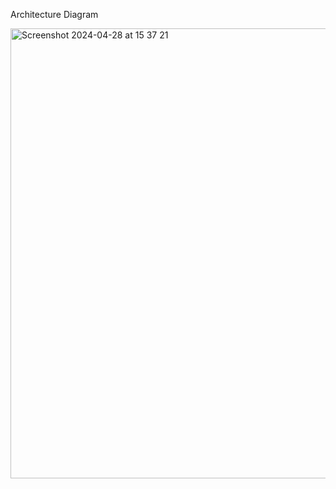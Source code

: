 Architecture Diagram

<img width="720" alt="Screenshot 2024-04-28 at 15 37 21" src="https://github.com/jaswanth265/test-project/assets/137730593/b4ceee0d-d36e-4e32-8a58-18e9fe9f51be">


